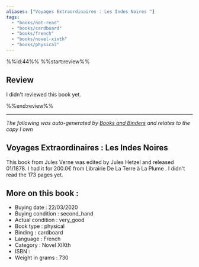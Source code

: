 ```yaml
---
aliases: ["Voyages Extraordinaires : Les Indes Noires "] 
tags: 
  - "books/not-read" 
  - "books/cardboard" 
  - "books/french"
  - "books/novel-xixth"
  - "books/physical"
---
```

%%id:44%%
%%start:review%%
## Review
I didn't reviewed this book yet. 

%%end:review%%

---
_The following was auto-generated by [Books and Binders](Books%20and%20Binders.md) and relates to the copy I own_
## Voyages Extraordinaires : Les Indes Noires 
This book from Jules Verne  was edited by Jules Hetzel and released 01/1878. I had it for 200.0€ from Librairie De La Terre à La Plume . I didn't read the 173 pages yet.

## More on this book :
- Buying date : 22/03/2020
- Buying condition : second_hand
- Actual condition : very_good
- Book type : physical
- Binding : cardboard
- Language : French
- Category : Novel XIXth
- ISBN : 
- Weight in grams : 730
